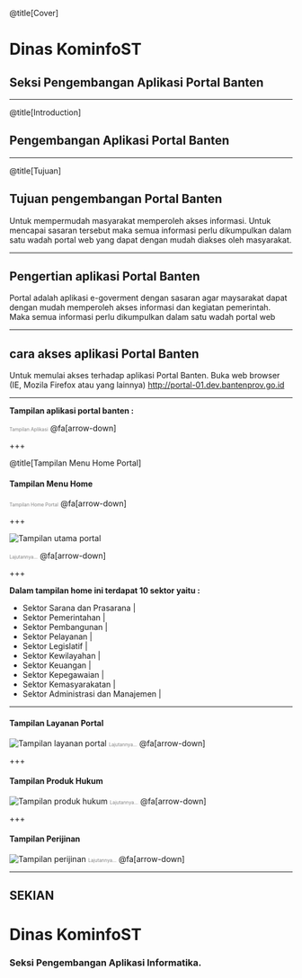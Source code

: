 @title[Cover]

# Dinas <span class="gold">KominfoST</span>

## Seksi Pengembangan Aplikasi <span class="gold">Portal Banten</span>

---

@title[Introduction]

## Pengembangan Aplikasi <span class="gold">Portal Banten</span>

---

@title[Tujuan]

## Tujuan pengembangan <span class="gold">Portal Banten</span> 
Untuk mempermudah masyarakat memperoleh akses informasi. Untuk mencapai sasaran tersebut maka semua informasi perlu dikumpulkan dalam satu wadah portal web yang dapat dengan mudah diakses oleh masyarakat.


---

## Pengertian aplikasi <span class="gold">Portal Banten</span> 
Portal adalah aplikasi e-goverment dengan sasaran agar maysarakat dapat dengan mudah memperoleh akses informasi dan kegiatan pemerintah. Maka semua informasi perlu dikumpulkan dalam satu wadah portal web 

---

## cara akses aplikasi <span class="gold">Portal Banten</span>
Untuk memulai akses terhadap aplikasi Portal Banten. Buka web browser (IE, Mozila Firefox atau yang lainnya) http://portal-01.dev.bantenprov.go.id 

---

**Tampilan aplikasi portal banten :**  

<span style="font-size:0.6em; color:gray">Tampilan Aplikasi</span>
@fa[arrow-down]

+++

@title[Tampilan Menu Home Portal]

#### Tampilan Menu Home

<span style="font-size:0.6em; color:gray">Tampilan Home <span class="gold">Portal</span></span>
@fa[arrow-down]

+++

![Tampilan utama portal](/assets/images/tampilan-awal-portal.png)

<span style="font-size:0.6em; color:gray">Lajutannya...</span>
@fa[arrow-down]

+++

**Dalam tampilan home ini terdapat 10 sektor yaitu :** 
- Sektor Sarana dan Prasarana |
- Sektor Pemerintahan |
- Sektor Pembangunan |
- Sektor Pelayanan |
- Sektor Legislatif |
- Sektor Kewilayahan |
- Sektor Keuangan |
- Sektor Kepegawaian |
- Sektor Kemasyarakatan |
- Sektor Administrasi dan Manajemen |

---

#### Tampilan Layanan Portal

![Tampilan layanan portal](/assets/images/tampilan-layanan-portal.png)
<span style="font-size:0.6em; color:gray">Lajutannya...</span>
@fa[arrow-down]

+++

#### Tampilan Produk Hukum

![Tampilan produk hukum ](/assets/images/tampilan-produk-hukum.png)
<span style="font-size:0.6em; color:gray">Lajutannya...</span>
@fa[arrow-down]

+++

#### Tampilan Perijinan

![Tampilan perijinan](/assets/images/tampilan-perijinan.png)
<span style="font-size:0.6em; color:gray">Lajutannya...</span>
@fa[arrow-down]

---

## SEKIAN
# Dinas <span class="gold">KominfoST</span>

### Seksi Pengembangan Aplikasi Informatika.


